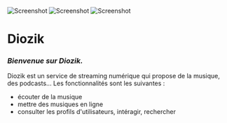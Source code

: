 ![Screenshot](image-readme/yellow_icon.ico) ![Screenshot](image-readme/red_icon.ico) ![Screenshot](image-readme/blue_icon.ico)
# Diozik

### _Bienvenue sur Diozik._
Diozik est un service de streaming numérique qui propose de la musique, des podcasts... Les fonctionnalités sont les suivantes :
- écouter de la musique
- mettre des musiques en ligne
- consulter les profils d'utilisateurs, intéragir, rechercher
